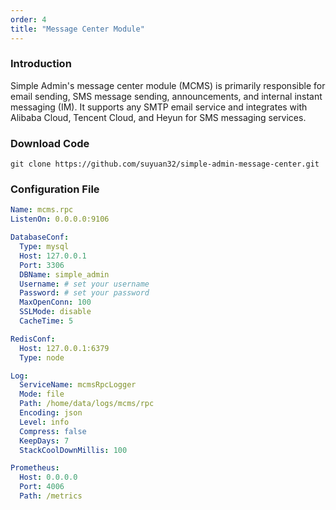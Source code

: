 ```yaml
---
order: 4
title: "Message Center Module"
---
```


### Introduction

Simple Admin's message center module (MCMS) is primarily responsible for email sending, SMS message sending, announcements, and internal instant messaging (IM). It supports any SMTP email service and integrates with Alibaba Cloud, Tencent Cloud, and Heyun for SMS messaging services.

### Download Code

```shell
git clone https://github.com/suyuan32/simple-admin-message-center.git
```

### Configuration File

```yaml
Name: mcms.rpc
ListenOn: 0.0.0.0:9106

DatabaseConf:
  Type: mysql
  Host: 127.0.0.1
  Port: 3306
  DBName: simple_admin
  Username: # set your username
  Password: # set your password
  MaxOpenConn: 100
  SSLMode: disable
  CacheTime: 5

RedisConf:
  Host: 127.0.0.1:6379
  Type: node

Log:
  ServiceName: mcmsRpcLogger
  Mode: file
  Path: /home/data/logs/mcms/rpc
  Encoding: json
  Level: info
  Compress: false
  KeepDays: 7
  StackCoolDownMillis: 100

Prometheus:
  Host: 0.0.0.0
  Port: 4006
  Path: /metrics
```
